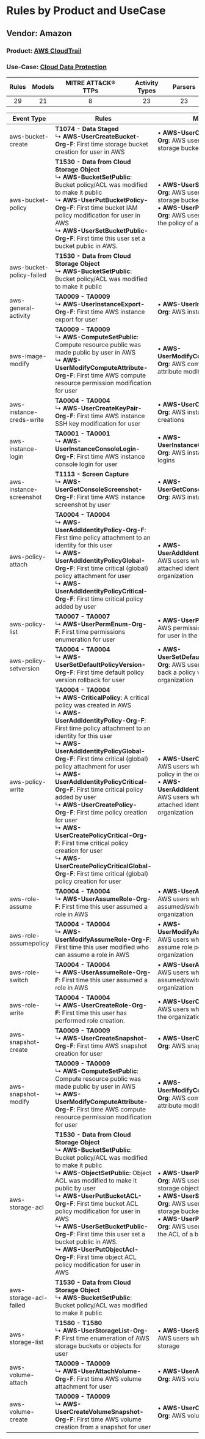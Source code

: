 Rules by Product and UseCase
============================
Vendor: Amazon
--------------
### Product: [AWS CloudTrail](../ds_amazon_aws_cloudtrail.md)
### Use-Case: [Cloud Data Protection](../../../../UseCases/uc_cloud_data_protection.md)

| Rules | Models | MITRE ATT&CK® TTPs | Activity Types | Parsers |
|:-----:|:------:|:------------------:|:--------------:|:-------:|
|  29   |   21   |         8          |       23       |   23    |

| Event Type    | Rules    | Models    |
| ---- | ---- | ---- |
| aws-bucket-create        | <b>T1074 - Data Staged</b><br> ↳ <b>AWS-UserCreateBucket-Org-F</b>: First time storage bucket creation for user in AWS    |  • <b>AWS-UserCreateBucket-Org</b>: AWS users who created storage buckets    |
| aws-bucket-policy        | <b>T1530 - Data from Cloud Storage Object</b><br> ↳ <b>AWS-BucketSetPublic</b>: Bucket policy/ACL was modified to make it public<br> ↳ <b>AWS-UserPutBucketPolicy-Org-F</b>: First time bucket IAM policy modification for user in AWS<br> ↳ <b>AWS-UserSetBucketPublic-Org-F</b>: First time this user set a bucket public in AWS.    |  • <b>AWS-UserSetBucketPublic-Org</b>: AWS users who set a storage bucket public<br> • <b>AWS-UserPutBucketPolicy-Org</b>: AWS users who modified the policy of a bucket    |
| aws-bucket-policy-failed | <b>T1530 - Data from Cloud Storage Object</b><br> ↳ <b>AWS-BucketSetPublic</b>: Bucket policy/ACL was modified to make it public    |    |
| aws-general-activity     | <b>TA0009 - TA0009</b><br> ↳ <b>AWS-UserInstanceExport-Org-F</b>: First time AWS instance export for user    |  • <b>AWS-UserInstanceExport-Org</b>: AWS instance exports    |
| aws-image-modify         | <b>TA0009 - TA0009</b><br> ↳ <b>AWS-ComputeSetPublic</b>: Compute resource public was made public by user in AWS<br> ↳ <b>AWS-UserModifyComputeAttribute-Org-F</b>: First time AWS compute resource permission modification for user    |  • <b>AWS-UserModifyComputeAttribute-Org</b>: AWS compute resource attribute modifications    |
| aws-instance-creds-write | <b>TA0004 - TA0004</b><br> ↳ <b>AWS-UserCreateKeyPair-Org-F</b>: First time AWS instance SSH key modification for user    |  • <b>AWS-UserCreateKeyPair-Org</b>: AWS instance key pair creations    |
| aws-instance-login       | <b>TA0001 - TA0001</b><br> ↳ <b>AWS-UserInstanceConsoleLogin-Org-F</b>: First time AWS instance console login for user    |  • <b>AWS-UserInstanceConsoleLogin-Org</b>: AWS instance console logins    |
| aws-instance-screenshot  | <b>T1113 - Screen Capture</b><br> ↳ <b>AWS-UserGetConsoleScreenshot-Org-F</b>: First time AWS instance screenshot by user    |  • <b>AWS-UserGetConsoleScreenshot-Org</b>: AWS instance screenshots    |
| aws-policy-attach        | <b>TA0004 - TA0004</b><br> ↳ <b>AWS-UserAddIdentityPolicy-Org-F</b>: First time policy attachment to an identity for this user<br> ↳ <b>AWS-UserAddIdentityPolicyGlobal-Org-F</b>: First time critical (global) policy attachment for user<br> ↳ <b>AWS-UserAddIdentityPolicyCritical-Org-F</b>: First time critical policy added by user    |  • <b>AWS-UserAddIdentityPolicy-Org</b>: AWS users who added or attached identity policies in the organization    |
| aws-policy-list          | <b>TA0007 - TA0007</b><br> ↳ <b>AWS-UserPermEnum-Org-F</b>: First time permissions enumeration for user    |  • <b>AWS-UserPermEnum-Org</b>: AWS permissions enumerations for user in the organization    |
| aws-policy-setversion    | <b>TA0004 - TA0004</b><br> ↳ <b>AWS-UserSetDefaultPolicyVersion-Org-F</b>: First time default policy version rollback for user    |  • <b>AWS-UserSetDefaultPolicyVersion-Org</b>: AWS users who rolled back a policy version in the organization    |
| aws-policy-write         | <b>TA0004 - TA0004</b><br> ↳ <b>AWS-CriticalPolicy</b>: A critical policy was created in AWS<br> ↳ <b>AWS-UserAddIdentityPolicy-Org-F</b>: First time policy attachment to an identity for this user<br> ↳ <b>AWS-UserAddIdentityPolicyGlobal-Org-F</b>: First time critical (global) policy attachment for user<br> ↳ <b>AWS-UserAddIdentityPolicyCritical-Org-F</b>: First time critical policy added by user<br> ↳ <b>AWS-UserCreatePolicy-Org-F</b>: First time policy creation for user<br> ↳ <b>AWS-UserCreatePolicyCritical-Org-F</b>: First time critical policy creation for user<br> ↳ <b>AWS-UserCreatePolicyCriticalGlobal-Org-F</b>: First time critical (global) policy creation for user |  • <b>AWS-UserCreatePolicy-Org</b>: AWS users who created a policy in the organization<br> • <b>AWS-UserAddIdentityPolicy-Org</b>: AWS users who added or attached identity policies in the organization    |
| aws-role-assume          | <b>TA0004 - TA0004</b><br> ↳ <b>AWS-UserAssumeRole-Org-F</b>: First time this user assumed a role in AWS    |  • <b>AWS-UserAssumeRole-Org</b>: AWS users who assumed/switched roles in the organization    |
| aws-role-assumepolicy    | <b>TA0004 - TA0004</b><br> ↳ <b>AWS-UserModifyAssumeRole-Org-F</b>: First time this user modified who can assume a role in AWS    |  • <b>AWS-UserModifyAssumeRole-Org</b>: AWS users who modified assume role policies in the organization    |
| aws-role-switch          | <b>TA0004 - TA0004</b><br> ↳ <b>AWS-UserAssumeRole-Org-F</b>: First time this user assumed a role in AWS    |  • <b>AWS-UserAssumeRole-Org</b>: AWS users who assumed/switched roles in the organization    |
| aws-role-write    | <b>TA0004 - TA0004</b><br> ↳ <b>AWS-UserCreateRole-Org-F</b>: First time this user has performed role creation.    |  • <b>AWS-UserCreateRole-Org</b>: AWS users who created roles in the organization    |
| aws-snapshot-create      | <b>TA0009 - TA0009</b><br> ↳ <b>AWS-UserCreateSnapshot-Org-F</b>: First time AWS snapshot creation for user    |  • <b>AWS-UserCreateSnapshot-Org</b>: AWS snapshot creations    |
| aws-snapshot-modify      | <b>TA0009 - TA0009</b><br> ↳ <b>AWS-ComputeSetPublic</b>: Compute resource public was made public by user in AWS<br> ↳ <b>AWS-UserModifyComputeAttribute-Org-F</b>: First time AWS compute resource permission modification for user    |  • <b>AWS-UserModifyComputeAttribute-Org</b>: AWS compute resource attribute modifications    |
| aws-storage-acl          | <b>T1530 - Data from Cloud Storage Object</b><br> ↳ <b>AWS-BucketSetPublic</b>: Bucket policy/ACL was modified to make it public<br> ↳ <b>AWS-ObjectSetPublic</b>: Object ACL was modified to make it public by user<br> ↳ <b>AWS-UserPutBucketACL-Org-F</b>: First time bucket ACL policy modification for user in AWS<br> ↳ <b>AWS-UserSetBucketPublic-Org-F</b>: First time this user set a bucket public in AWS.<br> ↳ <b>AWS-UserPutObjectAcl-Org-F</b>: First time object ACL policy modification for user in AWS    |  • <b>AWS-UserPutObjectAcl-Org</b>: AWS users who modified storage objects ACLs<br> • <b>AWS-UserSetBucketPublic-Org</b>: AWS users who set a storage bucket public<br> • <b>AWS-UserPutBucketACL-Org</b>: AWS users who modified the ACL of a bucket |
| aws-storage-acl-failed   | <b>T1530 - Data from Cloud Storage Object</b><br> ↳ <b>AWS-BucketSetPublic</b>: Bucket policy/ACL was modified to make it public    |    |
| aws-storage-list         | <b>T1580 - T1580</b><br> ↳ <b>AWS-UserStorageList-Org-F</b>: First time enumeration of AWS storage buckets or objects for user    |  • <b>AWS-UserStorageList-Org</b>: AWS users who enumerated storage    |
| aws-volume-attach        | <b>TA0009 - TA0009</b><br> ↳ <b>AWS-UserAttachVolume-Org-F</b>: First time AWS volume attachment for user    |  • <b>AWS-UserAttachVolume-Org</b>: AWS volume attachments    |
| aws-volume-create        | <b>TA0009 - TA0009</b><br> ↳ <b>AWS-UserCreateVolumeSnapshot-Org-F</b>: First time AWS volume creation from a snapshot for user    |  • <b>AWS-UserCreateVolume-Org</b>: AWS volume creations    |